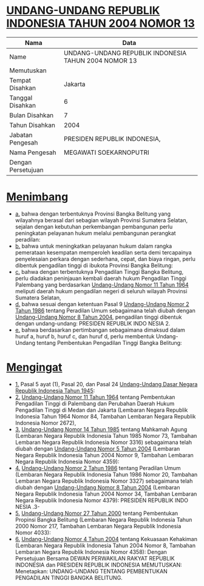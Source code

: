 # [UNDANG-UNDANG REPUBLIK INDONESIA TAHUN 2004 NOMOR 13](http://example.org/legal/document/uu/2004/13)

| Nama | Data |
| ------ | ----- |
|Name|UNDANG-UNDANG REPUBLIK INDONESIA TAHUN 2004 NOMOR 13|
|Memutuskan||
|Tempat Disahkan|Jakarta|
|Tanggal Disahkan|6|
|Bulan Disahkan|7|
|Tahun Disahkan|2004|
|Jabatan Pengesah|PRESIDEN REPUBLIK INDONESIA,|
|Nama Pengesah|MEGAWATI SOEKARNOPUTRI|
|Dengan Persetujuan||
# [Menimbang](http://example.org/legal/document/uu/2004/13/menimbang)

* [a.](http://example.org/legal/document/uu/2004/13/menimbang/point/a) bahwa dengan terbentuknya Provinsi Bangka Belitung yang wilayahnya berasal dari sebagian wilayah Provinsi Sumatera Selatan, sejalan dengan kebutuhan perkembangan pembangunan perlu peningkatan pelayanan hukum melalui pembangunan perangkat peradilan:
* [b.](http://example.org/legal/document/uu/2004/13/menimbang/point/b) bahwa untuk meningkatkan pelayanan hukum dalam rangka pemerataan kesempatan memperoleh keadilan serta demi tercapainya penyelesaian perkara dengan sederhana, cepat, dan biaya ringan, perlu dibentuk pengadilan tinggi di ibukota Provinsi Bangka Belitung:
* [c.](http://example.org/legal/document/uu/2004/13/menimbang/point/c) bahwa dengan terbentuknya Pengadilan Tinggi Bangka Belitung, perlu diadakan peninjauan kembali daerah hukum Pengadilan Tinggi Palembang yang berdasarkan [Undang-Undang Nomor 11 Tahun 1964](http://example.org/legal/document/uu/1964/11) meliputi daerah hukum pengadilan negeri di seluruh wilayah Provinsi Sumatera Selatan,
* [d.](http://example.org/legal/document/uu/2004/13/menimbang/point/d) bahwa sesuai dengan ketentuan Pasal 9 [Undang-Undang Nomor 2 Tahun 1986](http://example.org/legal/document/uu/1986/2) tentang Peradilan Umum sebagaimana telah diubah dengan [Undang-Undang Nomor 8 Tahun 2004](http://example.org/legal/document/uu/2004/8), pengadilan tinggi dibentuk dengan undang-undang: PRESIDEN REPUBLIK INDO NESIA 2.
* [e.](http://example.org/legal/document/uu/2004/13/menimbang/point/e) bahwa berdasarkan pertimbangan sebagaimana dimaksud dalam huruf a, huruf b, huruf c, dan huruf d, perlu membentuk Undang- Undang tentang Pembentukan Pengadilan Tinggi Bangka Belitung:
# [Mengingat](http://example.org/legal/document/uu/2004/13/mengingat)

* [1.](http://example.org/legal/document/uu/2004/13/mengingat/point/0001) Pasal 5 ayat (1), Pasal 20, dan Pasal 24 [Undang-Undang Dasar Negara Republik Indonesia Tahun 1945](http://example.org/legal/document/uu):
* [2.](http://example.org/legal/document/uu/2004/13/mengingat/point/0002) [Undang-Undang Nomor 11 Tahun 1964](http://example.org/legal/document/uu/1964/11) tentang Pembentukan Pengadilan Tinggi di Palembang dan Perubahan Daerah Hukum Pengadilan Tinggi di Medan dan Jakarta (Lembaran Negara Republik Indonesia Tahun 1964 Nomor 84, Tambahan Lembaran Negara Republik Indonesia Nomor 2672),
* [3.](http://example.org/legal/document/uu/2004/13/mengingat/point/0003) [Undang-Undang Nomor 14 Tahun 1985](http://example.org/legal/document/uu/1985/14) tentang Mahkamah Agung (Lembaran Negara Republik Indonesia Tahun 1985 Nomor 73, Tambahan Lembaran Negara Republik Indonesia Nomor 3316) sebagaimana telah diubah dengan [Undang-Undang Nomor 5 Tahun 2004](http://example.org/legal/document/uu/2004/5) (Lembaran Negara Republik Indonesia Tahun 2004 Nomor 9, Tambahan Lembaran Negara Republik Indonesia Nomor 4359):
* [4.](http://example.org/legal/document/uu/2004/13/mengingat/point/0004) [Undang-Undang Nomor 2 Tahun 1986](http://example.org/legal/document/uu/1986/2) tentang Peradilan Umum (Lembaran Negara Republik Indonesia Tahun 1986 Nomor 20, Tambahan Lembaran Negara Republik Indonesia Nomor 3327) sebagaimana telah diubah dengan [Undang-Undang Nomor 8 Tahun 2004](http://example.org/legal/document/uu/2004/8) (Lembaran Negara Republik Indonesia Tahun 2004 Nomor 34, Tambahan Lembaran Negara Republik Indonesia Nomor 4379): PRESIDEN REPUBLIK INDO NESIA .3-
* [5.](http://example.org/legal/document/uu/2004/13/mengingat/point/0005) [Undang-Undang Nomor 27 Tahun 2000](http://example.org/legal/document/uu/2000/27) tentang Pembentukan Propinsi Bangka Belitung (Lembaran Negara Republik Indonesia Tahun 2000 Nomor 217, Tambahan Lembaran Negara Republik Indonesia Nomor 4033):
* [6.](http://example.org/legal/document/uu/2004/13/mengingat/point/0006) [Undang-Undang Nomor 4 Tahun 2004](http://example.org/legal/document/uu/2004/4) tentang Kekuasaan Kehakiman (Lembaran Negara Republik Indonesia Tahun 2004 Nomor 8, Tambahan Lembaran Negara Republik Indonesia Nomor 4358): Dengan Persetujuan Bersama DEWAN PERWAKILAN RAKYAT REPUBLIK INDONESIA dan PRESIDEN REPUBLIK INDONESIA MEMUTUSKAN: Menetapkan: UNDANG-UNDANG TENTANG PEMBENTUKAN PENGADILAN TINGGI BANGKA BELITUNG.